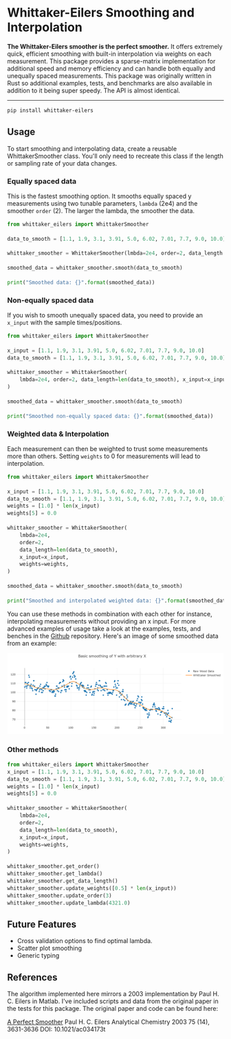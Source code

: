 # Whittaker-Eilers Smoothing and Interpolation
**The Whittaker-Eilers smoother is the perfect smoother.** It offers extremely quick, efficient smoothing with built-in interpolation via weights on each measurement. This package provides a sparse-matrix implementation for additional speed and memory efficiency and can handle both equally and unequally spaced measurements. This package was originally written in Rust so additional examples, tests, and benchmarks are also available in addition to it being super speedy. The API is almost identical.

---

```bash
pip install whittaker-eilers
```

## Usage
To start smoothing and interpolating data, create a reusable WhittakerSmoother class. You'll only need to recreate this class if the length or sampling rate of your data changes.

### Equally spaced data
This is the fastest smoothing option. It smooths equally spaced y measurements using two tunable parameters, `lambda` (2e4) and the smoother `order` (2). The larger the lambda, the smoother the data.
```python
from whittaker_eilers import WhittakerSmoother

data_to_smooth = [1.1, 1.9, 3.1, 3.91, 5.0, 6.02, 7.01, 7.7, 9.0, 10.0]

whittaker_smoother = WhittakerSmoother(lmbda=2e4, order=2, data_length = len(data_to_smooth))

smoothed_data = whittaker_smoother.smooth(data_to_smooth)

print("Smoothed data: {}".format(smoothed_data))
```



### Non-equally spaced data
If you wish to smooth unequally spaced data, you need to provide an `x_input` with the sample times/positions. 
```python
from whittaker_eilers import WhittakerSmoother

x_input = [1.1, 1.9, 3.1, 3.91, 5.0, 6.02, 7.01, 7.7, 9.0, 10.0]
data_to_smooth = [1.1, 1.9, 3.1, 3.91, 5.0, 6.02, 7.01, 7.7, 9.0, 10.0]

whittaker_smoother = WhittakerSmoother(
    lmbda=2e4, order=2, data_length=len(data_to_smooth), x_input=x_input
)

smoothed_data = whittaker_smoother.smooth(data_to_smooth)

print("Smoothed non-equally spaced data: {}".format(smoothed_data))


```

### Weighted data & Interpolation
Each measurement can then be weighted to trust some measurements more than others. Setting `weights` to 0 for measurements will lead to interpolation. 
```python
from whittaker_eilers import WhittakerSmoother

x_input = [1.1, 1.9, 3.1, 3.91, 5.0, 6.02, 7.01, 7.7, 9.0, 10.0]
data_to_smooth = [1.1, 1.9, 3.1, 3.91, 5.0, 6.02, 7.01, 7.7, 9.0, 10.0]
weights = [1.0] * len(x_input)
weights[5] = 0.0

whittaker_smoother = WhittakerSmoother(
    lmbda=2e4,
    order=2,
    data_length=len(data_to_smooth),
    x_input=x_input,
    weights=weights,
)

smoothed_data = whittaker_smoother.smooth(data_to_smooth)

print("Smoothed and interpolated weighted data: {}".format(smoothed_data))

```
You can use these methods in combination with each other for instance, interpolating measurements without providing an x input. For more advanced examples of usage take a look at the examples, tests, and benches in the [Github](https://github.com/AnBowell/whittaker-eilers) repository. Here's an image of some smoothed data from an example:

<img src="/examples/images/smoothed_data.png" alt="Time-series smoothed by Whittaker-Eilers method" width="800" />

### Other methods
```python
from whittaker_eilers import WhittakerSmoother
x_input = [1.1, 1.9, 3.1, 3.91, 5.0, 6.02, 7.01, 7.7, 9.0, 10.0]
data_to_smooth = [1.1, 1.9, 3.1, 3.91, 5.0, 6.02, 7.01, 7.7, 9.0, 10.0]
weights = [1.0] * len(x_input)
weights[5] = 0.0

whittaker_smoother = WhittakerSmoother(
    lmbda=2e4,
    order=2,
    data_length=len(data_to_smooth),
    x_input=x_input,
    weights=weights,
)

whittaker_smoother.get_order()
whittaker_smoother.get_lambda()
whittaker_smoother.get_data_length()
whittaker_smoother.update_weights([0.5] * len(x_input))
whittaker_smoother.update_order(3)
whittaker_smoother.update_lambda(4321.0)
```

## Future Features
- Cross validation options to find optimal lambda.
- Scatter plot smoothing
- Generic typing

## References
The algorithm implemented here mirrors a 2003 implementation by Paul H. C. Eilers in Matlab. I've included scripts and data from the original paper in the tests for this package. The original paper and code can be found here:

[A Perfect Smoother](https://pubs.acs.org/doi/10.1021/ac034173t)
Paul H. C. Eilers
Analytical Chemistry 2003 75 (14), 3631-3636
DOI: 10.1021/ac034173t
